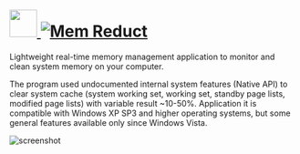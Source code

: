# [<img src="https://cdn.rawgit.com/JourneyOver/chocolatey-packages/25bdfa16dc70cbc99cdfee77eaff56714fc57a14/icons/memreduct.png" height="48" width="48" /> ![Mem Reduct](https://img.shields.io/chocolatey/v/memreduct.svg?label=Mem%20Reduct&style=for-the-badge)](https://chocolatey.org/packages/memreduct)

Lightweight real-time memory management application to monitor and clean system memory on your computer.

The program used undocumented internal system features (Native API) to clear system cache (system working set, working set, standby page lists, modified page lists) with variable result ~10-50%. Application it is compatible with Windows XP SP3 and higher operating systems, but some general features available only since Windows Vista.

![screenshot](https://raw.githubusercontent.com/JourneyOver/chocolatey-packages/master/readme_imgs/memreduct.png)
